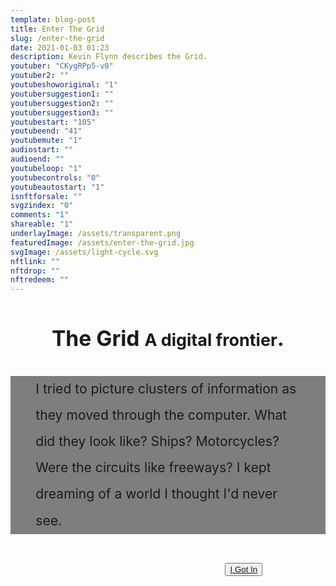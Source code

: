 ```yaml
---
template: blog-post
title: Enter The Grid
slug: /enter-the-grid
date: 2021-01-03 01:23
description: Kevin Flynn describes the Grid.
youtuber: "CKygRPp5-v0"
youtuber2: ""
youtubeshoworiginal: "1"
youtubersuggestion1: ""
youtubersuggestion2: ""
youtubersuggestion3: ""
youtubestart: "105"
youtubeend: "41"
youtubemute: "1"
audiostart: ""
audioend: ""
youtubeloop: "1"
youtubecontrols: "0"
youtubeautostart: "1"
isnftforsale: ""
svgzindex: "0"
comments: "1"
shareable: "1"
underlayImage: /assets/transparent.png
featuredImage: /assets/enter-the-grid.jpg
svgImage: /assets/light-cycle.svg
nftlink: ""
nftdrop: ""
nftredeem: ""
---
```



<!-- need wrapper for SVG zindex  -->

<div style="position:relative; top:0; z-index:0; border:0px solid blue; height:100vh; width:100%; overflow:hidden; ">



<h2 class="tronText TRON" style="font-size:clamp(14px, 3.5vw, 4.6rem); line-height:150%; margin:2rem 0 2rem 0; text-align:center">The Grid  <span class="neonText" style="font-size:80%">A digital frontier</span>.</h2>

<div class="tronText" style="line-height:200%; font-size:clamp(1rem, 2.2vw, 3rem); padding:0 8%; background:rgba(0,0,0,0.50)">I tried to picture clusters of information as they moved through the computer. What did they look like? Ships? Motorcycles? Were the circuits like freeways? I kept dreaming of a world I thought I'd never see.</div>

<button class="actionJackson TRON tronText" style="position:absolute; right:20%; z-index:400; margin-top:2rem;"><a href="/where-is-kevin-flynn/">I Got In</a></button>

 <object class="" id="" data="/assets/light-cycle.svg" type="image/svg+xml" style="position:absolute; bottom:0; z-index:0; width:100%; height:100%; background:transparent; object-fit:contain;"  alt="animated content" title="animated content" ></object>


</div>





 


 

 

<!-- XjuLZwlDxh8 -->